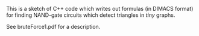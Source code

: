 
This is a sketch of C++ code which writes out formulas
(in DIMACS format) for finding NAND-gate circuits
which detect triangles in _tiny_ graphs.

See bruteForce1.pdf for a description.

